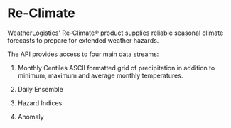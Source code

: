 # Re-Climate

WeatherLogistics' Re-Climate® product supplies reliable seasonal climate forecasts to prepare for extended weather hazards.

The API provides access to four main data streams:

1. Monthly Centiles
ASCII formatted grid of precipitation in addition to minimum, maximum and average monthly temperatures.

2. Daily Ensemble


3. Hazard Indices


4. Anomaly


